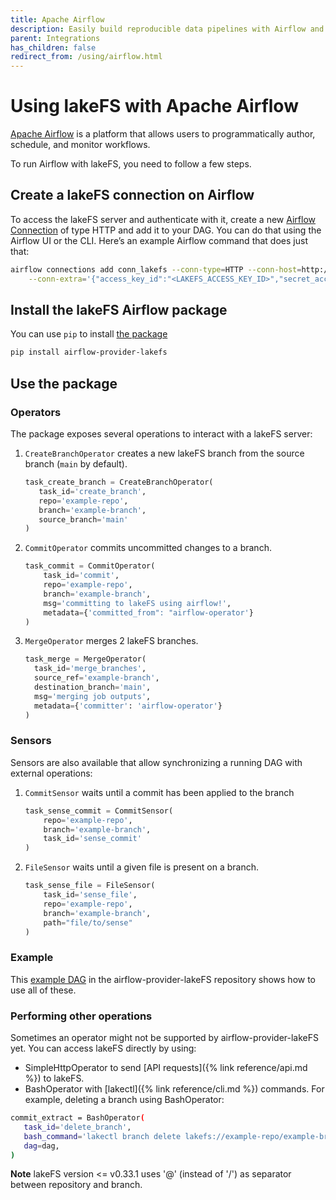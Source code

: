 ```yaml
---
title: Apache Airflow
description: Easily build reproducible data pipelines with Airflow and lakeFS using commits, without modifying the code or logic of your job.
parent: Integrations
has_children: false
redirect_from: /using/airflow.html
---
```


# Using lakeFS with Apache Airflow

[Apache Airflow](https://airflow.apache.org/) is a platform that allows users to programmatically author, schedule, and monitor workflows.

To run Airflow with lakeFS, you need to follow a few steps.

## Create a lakeFS connection on Airflow

To access the lakeFS server and authenticate with it, create a new [Airflow
Connection](https://airflow.apache.org/docs/apache-airflow/stable/howto/connection.html)
of type HTTP and add it to your DAG.  You can do that using the Airflow UI
or the CLI. Here’s an example Airflow command that does just that:

```bash
airflow connections add conn_lakefs --conn-type=HTTP --conn-host=http://<LAKEFS_ENDPOINT> \
    --conn-extra='{"access_key_id":"<LAKEFS_ACCESS_KEY_ID>","secret_access_key":"<LAKEFS_SECRET_ACCESS_KEY>"}'
```

## Install the lakeFS Airflow package

You can use `pip` to install [the package](https://pypi.org/project/airflow-provider-lakefs/)

```bash
pip install airflow-provider-lakefs
```

## Use the package

### Operators

The package exposes several operations to interact with a lakeFS server:

1. `CreateBranchOperator` creates a new lakeFS branch from the source branch (`main` by default).

   ```python
   task_create_branch = CreateBranchOperator(
      task_id='create_branch',
      repo='example-repo',
      branch='example-branch',
      source_branch='main'
   )
   ```
1. `CommitOperator` commits uncommitted changes to a branch.

   ```python
   task_commit = CommitOperator(
       task_id='commit',
       repo='example-repo',
       branch='example-branch',
       msg='committing to lakeFS using airflow!',
       metadata={'committed_from": "airflow-operator'}
   )
   ```
1. `MergeOperator` merges 2 lakeFS branches.

   ```python
   task_merge = MergeOperator(
     task_id='merge_branches',
     source_ref='example-branch',
     destination_branch='main',
     msg='merging job outputs',
     metadata={'committer': 'airflow-operator'}
   )
   ```

### Sensors

Sensors are also available that allow synchronizing a running DAG with external operations:

1. `CommitSensor` waits until a commit has been applied to the branch
   
   ```python
   task_sense_commit = CommitSensor(
       repo='example-repo',
       branch='example-branch',
       task_id='sense_commit'
   )
   ```
1. `FileSensor` waits until a given file is present on a branch.

   ```python
   task_sense_file = FileSensor(
       task_id='sense_file',
       repo='example-repo',
       branch='example-branch',
       path="file/to/sense"
   )
   ```

### Example

This [example DAG](https://github.com/treeverse/airflow-provider-lakeFS/blob/main/lakefs_provider/example_dags/lakefs-dag.py)
in the airflow-provider-lakeFS repository shows how to use all of these.

### Performing other operations

Sometimes an operator might not be supported by airflow-provider-lakeFS yet. You can access lakeFS directly by using:

- SimpleHttpOperator to send [API requests]({% link reference/api.md %}) to lakeFS. 
- BashOperator with [lakectl]({% link reference/cli.md %}) commands.
For example, deleting a branch using BashOperator:
```bash
commit_extract = BashOperator(
   task_id='delete_branch',
   bash_command='lakectl branch delete lakefs://example-repo/example-branch',
   dag=dag,
)
```

**Note** lakeFS version <= v0.33.1 uses '@' (instead of '/') as separator between repository and branch.
